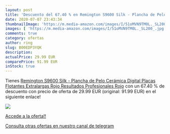 ```yaml
---
layout: post
title: 'Descuento del 67.40 % en Remington S9600 Silk - Plancha de Pelo  '
date: 2020-07-07 23:43:34
thumbnailImage: 'https://m.media-amazon.com/images/I/51oMVN9TM0L._SL200_.jpg'
images: [ 'https://m.media-amazon.com/images/I/51oMVN9TM0L._SL200_.jpg' ]
comments: true
category: ofertas
author: ring
slug: B00EDP3YQK
description:
actualPrice: 29.99 EUR
comparePrice: 91.99 EUR
inStock: true
---
```


Tienes [Remington S9600 Silk - Plancha de Pelo  Cerámica  Digital  Placas Flotantes Extralargas  Rojo  Resultados Profesionales  Rojo](https://www.amazon.com/dp/B00EDP3YQK/?tag=redken08-20) con un 67.40 % de descuento con precio de oferta de 29.99 EUR (original: 91.99 EUR) en el siguiente enlace!

[![](https://m.media-amazon.com/images/I/51oMVN9TM0L._SL200_.jpg)](https://www.amazon.com/dp/B00EDP3YQK/?tag=redken08-20)

[Accede a la oferta!!](https://www.amazon.com/dp/B00EDP3YQK/?tag=redken08-20)

[Consulta otras ofertas en nuestro canal de telegram](https://t.me/s/ofertas25)
